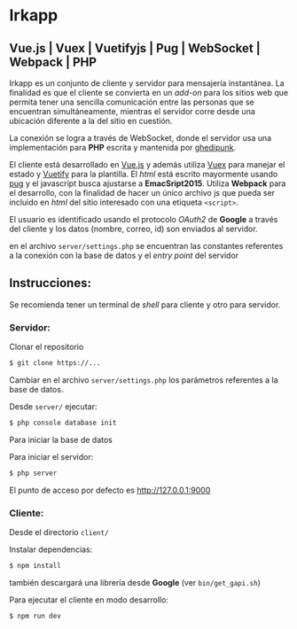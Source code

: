 # Irkapp
Vue.js | Vuex | Vuetifyjs | Pug | WebSocket | Webpack | PHP
----------

Irkapp es un conjunto de cliente y servidor para mensajería instantánea. La finalidad es que el cliente se convierta en un *add-on* para los sitios web que permita tener una sencilla comunicación entre las personas que se encuentran simultáneamente, mientras el servidor corre desde una ubicación diferente a la del sitio en cuestión.

La conexión se logra a través de WebSocket, donde el servidor usa una implementación para **PHP** escrita y mantenida por [ghedipunk](https://github.com/ghedipunk/PHP-Websockets/).

El cliente está desarrollado en [Vue.js](https://vuejs.org/) y además utiliza [Vuex](https://github.com/vuejs/vuex) para manejar el estado y [Vuetify](https://vuetifyjs.com/) para la plantilla. El *html* está escrito mayormente usando [pug](https://www.npmjs.com/package/pug) y el javascript busca ajustarse a **EmacSript2015**. Utiliza **Webpack** para el desarrollo, con la finalidad de hacer un único archivo js que pueda ser incluido en *html* del sitio interesado con una etiqueta `<script>`.

El usuario es identificado usando el protocolo *OAuth2* de **Google** a través del cliente y los datos (nombre, correo, id) son enviados al servidor.

en el archivo `server/settings.php` se encuentran las constantes referentes a la conexión con la base de datos y el *entry point* del servidor

## Instrucciones:

Se recomienda tener un terminal de *shell* para cliente y otro para servidor.

### Servidor:

Clonar el repositorio
```bash
$ git clone https://...
```

Cambiar en el archivo `server/settings.php` los parámetros referentes a la base de datos.

Desde `server/` ejecutar:
```bash
$ php console database init
```
Para iniciar la base de datos

Para iniciar el servidor:
```bash
$ php server
```
El punto de acceso por defecto es
http://127.0.0.1:9000


### Cliente:

Desde el directorio `client/`

Instalar dependencias:
```bash
$ npm install
```
también descargará una librería desde **Google** (ver `bin/get_gapi.sh`)

Para ejecutar el cliente en modo desarrollo:
```bash
$ npm run dev
```
